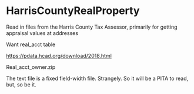 # HarrisCountyRealProperty
Read in files from the Harris County Tax Assessor, primarily for getting appraisal values at addresses


Want real_acct table

https://pdata.hcad.org/download/2018.html

Real_acct_owner.zip

The text file is a fixed field-width file. Strangely. So it will be a PITA to read, but, so be it.